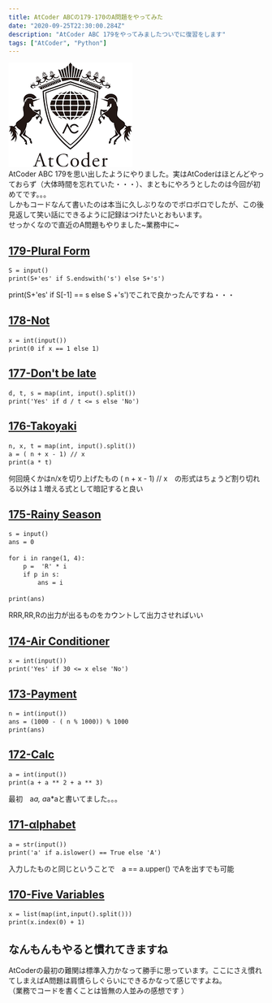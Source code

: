```yaml
---
title: AtCoder ABCの179-170のA問題をやってみた
date: "2020-09-25T22:30:00.284Z"
description: "AtCoder ABC 179をやってみましたついでに復習をします"
tags: ["AtCoder", "Python"]
---
```

![AtCoder](atcoder.png)  
AtCoder ABC 179を思い出したようにやりました。実はAtCoderはほとんどやっておらず（大体時間を忘れていた・・・）、まともにやろうとしたのは今回が初めてです。。。  
しかもコードなんて書いたのは本当に久しぶりなのでボロボロでしたが、この後見返して笑い話にできるように記録はつけたいとおもいます。  
せっかくなので直近のA問題もやりました~業務中に~  
## [179-Plural Form](https://atcoder.jp/contests/abc179/tasks/abc179_a)  
```
S = input()  
print(S+'es' if S.endswith('s') else S+'s')
```
print(S+'es' if S[-1] == s else S +'s')でこれで良かったんですね・・・
  


## [178-Not](https://atcoder.jp/contests/abc178/tasks/abc178_a)  
```
x = int(input())
print(0 if x == 1 else 1)
```

## [177-Don't be late](https://atcoder.jp/contests/abc177/tasks/abc177_a)  
```
d, t, s = map(int, input().split())
print('Yes' if d / t <= s else 'No')
```

## [176-Takoyaki](https://atcoder.jp/contests/abc176/tasks/abc176_a)  
```
n, x, t = map(int, input().split())
a = ( n + x - 1) // x
print(a * t)
```
何回焼くかはn/xを切り上げたもの
( n + x - 1) // x　の形式はちょうど割り切れる以外は１増える式として暗記すると良い

## [175-Rainy Season](https://atcoder.jp/contests/abc175/tasks/abc175_a)  
```
s = input()
ans = 0

for i in range(1, 4):
    p =  'R' * i
    if p in s:
        ans = i

print(ans)
```
RRR,RR,Rの出力が出るものをカウントして出力させればいい

## [174-Air Conditioner](https://atcoder.jp/contests/abc174/tasks/abc174_a)  
```
x = int(input())
print('Yes' if 30 <= x else 'No')
```

## [173-Payment](https://atcoder.jp/contests/abc173/tasks/abc173_a)  
```
n = int(input())
ans = (1000 - ( n % 1000)) % 1000
print(ans)
```

## [172-Calc](https://atcoder.jp/contests/abc172/tasks/abc172_a)  
```
a = int(input())
print(a + a ** 2 + a ** 3)
```
最初　a*a, a*a*aと書いてました。。。

## [171-αlphabet](https://atcoder.jp/contests/abc171/tasks/abc171_a)  
```
a = str(input())
print('a' if a.islower() == True else 'A')
```
入力したものと同じということで　a == a.upper() でAを出すでも可能

## [170-Five Variables](https://atcoder.jp/contests/abc170/tasks/abc170_a)  
```
x = list(map(int,input().split()))
print(x.index(0) + 1)
```
  
## なんもんもやると慣れてきますね
AtCoderの最初の難関は標準入力かなって勝手に思っています。ここにさえ慣れてしまえばA問題は肩慣らしぐらいにできるかなって感じですよね。  
（業務でコードを書くことは皆無の人並みの感想です
）
